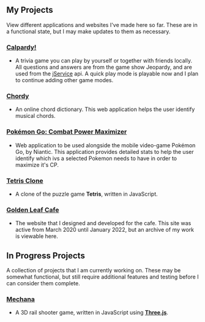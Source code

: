 ## My Projects
View different applications and websites I've made here so far. These are in a functional state, but I may make updates to them as necessary.

### [Calpardy!](https://calvinchristensen96.github.io/calpardy/index.html)  
- A trivia game you can play by yourself or together with friends locally. All questions and answers are from the game show Jeopardy, and are used from the [jService](https://jservice.io/) api. A quick play mode is playable now and I plan to continue adding other game modes. 

### [Chordy](https://calvinchristensen96.github.io/chordy/index2.html)  
- An online chord dictionary. This web application helps the user identify musical chords.

### [Pokémon Go: Combat Power Maximizer](https://calvinchristensen96.github.io/pkmngo/index.html)  
- Web application to be used alongside the mobile video-game Pokémon Go, by Niantic. This application provides detailed stats to help the user identify which ivs a selected Pokemon needs to have in order to maximize it's CP.

### [Tetris Clone](https://calvinchristensen96.github.io/tetris-clone/index.html)  
- A clone of the puzzle game **Tetris**, written in JavaScript.

### [Golden Leaf Cafe](https://calvinchristensen96.github.io/GoldenLeafCafe/index.html)  
- The website that I designed and developed for the cafe. This site was active from March 2020 until January 2022, but an archive of my work is viewable here.

## In Progress Projects
A collection of projects that I am currently working on. These may be somewhat functional, but still require additional features and testing before I can consider them complete.

### [Mechana](https://calvinchristensen96.github.io/Mechana/index.html)  
- A 3D rail shooter game, written in JavaScript using [**Three.js**](https://threejs.org).
